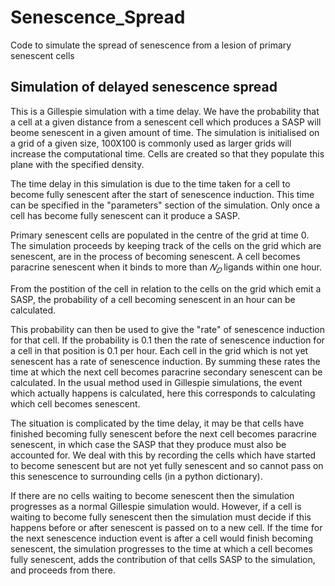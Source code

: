 # Senescence_Spread
Code to simulate the spread of senescence from a lesion of primary senescent cells


## Simulation of delayed senescence spread 

This is a Gillespie simulation with a time delay. We have the probability that a cell at a given distance from a senescent cell which produces a SASP will beome senescent in a given amount of time. The simulation is initialised on a grid of a given size, 100X100 is commonly used as larger grids will increase the computational time. Cells are created so that they populate this plane with the specified density.

The time delay in this simulation is due to the time taken for a cell to become fully senescent after the start of senescence induction. This time can be specified in the "parameters" section of the simulation. Only once a cell has become fully senescent can it produce a SASP.

Primary senescent cells are populated in the centre of the grid at time 0. The simulation proceeds by keeping track of the cells on the grid which are senescent, are in the process of becoming senescent. A cell becomes paracrine senescent when it binds to more than  $𝑁_𝐷$ ligands within one hour.

From the postition of the cell in relation to the cells on the grid which emit a SASP, the probability of a cell becoming senescent in an hour can be calculated.

This probability can then be used to give the "rate" of senescence induction for that cell. If the probability is 0.1 then the rate of senescence induction for a cell in that position is 0.1 per hour. Each cell in the grid which is not yet senescent has a rate of senescence induction. By summing these rates the time at which the next cell becomes paracrine secondary senescent can be calculated. In the usual method used in Gillespie simulations, the event which actually happens is calculated, here this corresponds to calculating which cell becomes senescent.

The situation is complicated by the time delay, it may be that cells have finished becoming fully senescent before the next cell becomes paracrine senescent, in which case the SASP that they produce must also be accounted for. We deal with this by recording the cells which have started to become senescent but are not yet fully senescent and so cannot pass on this senescence to surrounding cells (in a python dictionary).

If there are no cells waiting to become senescent then the simulation progresses as a normal Gillespie simulation would. However, if a cell is waiting to become fully senescent then the simulation must decide if this happens before or after senescent is passed on to a new cell. If the time for the next senescence induction event is after a cell would finish becoming senescent, the simulation progresses to the time at which a cell becomes fully senescent, adds the contribution of that cells SASP to the simulation, and proceeds from there. 
